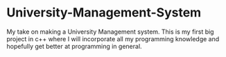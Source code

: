 # University-Management-System
My take on making a University Management system. This is my first big project in c++ where I will 
incorporate all my programming knowledge and hopefully get better at programming in general.
